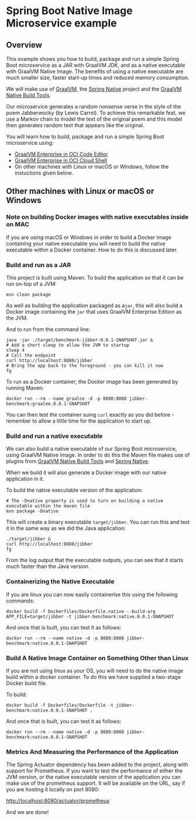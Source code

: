 # Spring Boot Native Image Microservice example

## Overview

This example shows you how to build, package and run a simple Spring Boot microservice as a JAR with GraalVM JDK, and as a native executable with GraalVM Native Image. The benefits of using a native executable are much smaller size, faster start-up times and reduced memory consumption.

We will make use of [GraalVM](https://www.graalvm.org), the [Spring Native](https://docs.spring.io/spring-native/docs/current/reference/htmlsingle/) project and the [GraalVM Native Build Tools](https://github.com/graalvm/native-build-tools).

Our microservice generates a random nonsense verse in the style of the poem Jabberwocky (by Lewis Carrol). To achieve this remarkable feat, we use a Markov chain to model the text of the original poem and this model then generates random text that appears like the original.

You will learn how to build, package and run a simple Spring Boot microservice using:

- [GraalVM Enterprise in OCI Code Editor](./README-Code-Editor.md)
- [GraalVM Enterprise in OCI Cloud Shell](./README-Cloud-Shell.md)
- On other machines with Linux or macOS or Windows, follow the instuctions given below.

## Other machines with Linux or macOS or Windows

### Note on building Docker images with native executables inside on MAC

If you are using macOS or Windows in order to build a Docker image containing your native executable you will need
to build the native executable within a Docker container. How to do this is discussed later. 

### Build and run as a JAR

This project is built using Maven. To build the application so that it can be run on-top of a JVM:

```shell
mvn clean package
```

As well as building the application packaged as a`jar`, this will also build a Docker image containing the `jar` that
uses GraalVM Enterprise Edition as the JVM.

And to run from the command line:

```shell
java -jar ./target/benchmark-jibber-0.0.1-SNAPSHOT.jar &
# Add a short sleep to allow the JVM to startup
sleep 4
# Call the endpoint
curl http://localhost:8080/jibber
# Bring the app back to the foreground - you can kill it now
fg
```

To run as a Docker container, the Docker image has been generated by running Maven:

```shell
docker run --rm --name graalce -d -p 8080:8080 jibber-benchmark:graalee.0.0.1-SNAPSHOT
```
You can then test the container suing `curl` exactly as you did before - remember to allow a little time for the application to 
start up.

### Build and run a native executable

We can also build a native executable of our Spring Boot microservice, using GraalVM Native Image. In order to do this
the Maven file makes use of plugins from [GraalVM Native Build Tools](https://github.com/graalvm/native-build-tools) and
[Spring Native](https://docs.spring.io/spring-native/docs/current/reference/htmlsingle/).

When we build it will also generate a Docker image with our native application in it.

To build the native executable version of the application:

```shell
# The -Dnative property is used to turn on building a native executable within the maven file
mvn package -Dnative
```

This will create a binary executable `target/jibber`. You can run this and test it in the same way as we did the Java
application:

```shell
./target/jibber &
curl http://localhost:8080/jibber
fg
```

From the log output that the executable outputs, you can see that it starts much faster than the Java version.

### Containerizing the Native Executable

If you are linux you can now easily containerise this using the following commands:

```shell
docker build -f Dockerfiles/Dockerfile.native --build-arg APP_FILE=target/jibber -t jibber-benchmark:native.0.0.1-SNAPSHOT
```
And once that is built, you can test it as follows:

```shell
docker run --rm --name native -d -p 8080:8080 jibber-benchmark:native.0.0.1-SNAPSHOT
```

### Build A Native Image Container on Something Other than Linux

If you are not using linux as your OS, you will need to do the native image build within a docker container. To do this
we have supplied a two-stage Docker build file. 

To build:

```shell
docker build -f Dockerfiles/Dockerfile -t jibber-benchmark:native.0.0.1-SNAPSHOT .
```
And once that is built, you can test it as follows:

```shell
docker run --rm --name native -d -p 8080:8080 jibber-benchmark:native.0.0.1-SNAPSHOT
```

### Metrics And Measuring the Performance of the Application

The Spring Actuator dependency has been added to the project, along with support for Prometheus. If you
want to test the performance of either the JVM version, or the native executable version of the application you can
make use of the prometheus support. It will be available on the URL, say if you are hosting it locally on port 8080:

[http://localhost:8080/actuator/prometheus](http://localhost:8080/actuator/prometheus)

And we are done!

